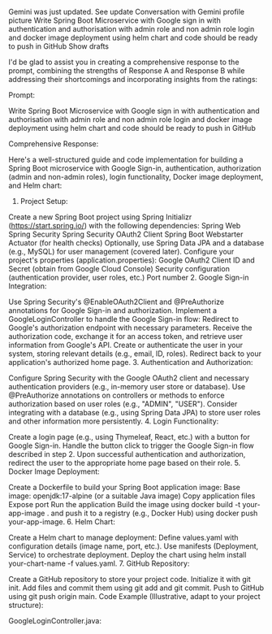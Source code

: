 Gemini was just updated.  See update
Conversation with Gemini
profile picture
Write Spring Boot Microservice with Google sign in  with authentication and authorisation with admin role and non admin role 
login and docker image  deployment using helm chart and code should be ready to push in GitHub
Show drafts



















































I'd be glad to assist you in creating a comprehensive response to the prompt, combining the strengths of Response A and Response B while addressing their shortcomings and incorporating insights from the ratings:

Prompt:

Write Spring Boot Microservice with Google sign in with authentication and authorisation with admin role and non admin role login and docker image deployment using helm chart and code should be ready to push in GitHub

Comprehensive Response:

Here's a well-structured guide and code implementation for building a Spring Boot microservice with Google Sign-in, authentication, authorization (admin and non-admin roles), login functionality, Docker image deployment, and Helm chart:

1. Project Setup:

Create a new Spring Boot project using Spring Initializr (https://start.spring.io/) with the following dependencies:
Spring Web
Spring Security
Spring Security OAuth2 Client
Spring Boot Webstarter Actuator (for health checks)
Optionally, use Spring Data JPA and a database (e.g., MySQL) for user management (covered later).
Configure your project's properties (application.properties):
Google OAuth2 Client ID and Secret (obtain from Google Cloud Console)
Security configuration (authentication provider, user roles, etc.)
Port number
2. Google Sign-in Integration:

Use Spring Security's @EnableOAuth2Client and @PreAuthorize annotations for Google Sign-in and authorization.
Implement a GoogleLoginController to handle the Google Sign-in flow:
Redirect to Google's authorization endpoint with necessary parameters.
Receive the authorization code, exchange it for an access token, and retrieve user information from Google's API.
Create or authenticate the user in your system, storing relevant details (e.g., email, ID, roles).
Redirect back to your application's authorized home page.
3. Authentication and Authorization:

Configure Spring Security with the Google OAuth2 client and necessary authentication providers (e.g., in-memory user store or database).
Use @PreAuthorize annotations on controllers or methods to enforce authorization based on user roles (e.g., "ADMIN", "USER").
Consider integrating with a database (e.g., using Spring Data JPA) to store user roles and other information more persistently.
4. Login Functionality:

Create a login page (e.g., using Thymeleaf, React, etc.) with a button for Google Sign-in.
Handle the button click to trigger the Google Sign-in flow described in step 2.
Upon successful authentication and authorization, redirect the user to the appropriate home page based on their role.
5. Docker Image Deployment:

Create a Dockerfile to build your Spring Boot application image:
Base image: openjdk:17-alpine (or a suitable Java image)
Copy application files
Expose port
Run the application
Build the image using docker build -t your-app-image . and push it to a registry (e.g., Docker Hub) using docker push your-app-image.
6. Helm Chart:

Create a Helm chart to manage deployment:
Define values.yaml with configuration details (image name, port, etc.).
Use manifests (Deployment, Service) to orchestrate deployment.
Deploy the chart using helm install your-chart-name -f values.yaml.
7. GitHub Repository:

Create a GitHub repository to store your project code.
Initialize it with git init.
Add files and commit them using git add and git commit.
Push to GitHub using git push origin main.
Code Example (Illustrative, adapt to your project structure):

GoogleLoginController.java: